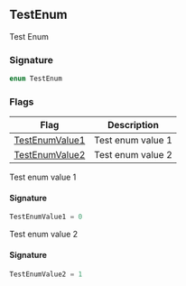 ## TestEnum

Test Enum

<h3 id="testenum-signature">Signature</h3>

```typescript
enum TestEnum
```

### Flags

| Flag | Description |
| - | - |
| [TestEnumValue1](docs/test-suite-a/testnamespace-testenum-testenumvalue1-enummember) | Test enum value 1 |
| [TestEnumValue2](docs/test-suite-a/testnamespace-testenum-testenumvalue2-enummember) | Test enum value 2 |

Test enum value 1

<h4 id="testenumvalue1-signature">Signature</h4>

```typescript
TestEnumValue1 = 0
```

Test enum value 2

<h4 id="testenumvalue2-signature">Signature</h4>

```typescript
TestEnumValue2 = 1
```
